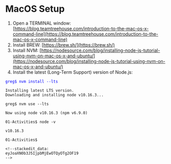 # MacOS Setup

1. Open a TERMINAL window: [https://blog.teamtreehouse.com/introduction-to-the-mac-os-x-command-line](https://blog.teamtreehouse.com/introduction-to-the-mac-os-x-command-line) 
2. Install BREW: [https://brew.sh/](https://brew.sh/)
3. Install NVM: [https://nodesource.com/blog/installing-node-js-tutorial-using-nvm-on-mac-os-x-and-ubuntu/](https://nodesource.com/blog/installing-node-js-tutorial-using-nvm-on-mac-os-x-and-ubuntu/)
4. Install the latest (Long-Term Support) version of Node.js:

<span style="color:blue">`greg$ nvm install --lts`</span>
```
Installing latest LTS version.
Downloading and installing node v10.16.3...

greg$ nvm use --lts

Now using node v10.16.3 (npm v6.9.0)

01-Activities$ node -v

v10.16.3

01-Activities$

<!--stackedit_data:
eyJoaXN0b3J5IjpbMjEwOTQyOTg2OF19
-->